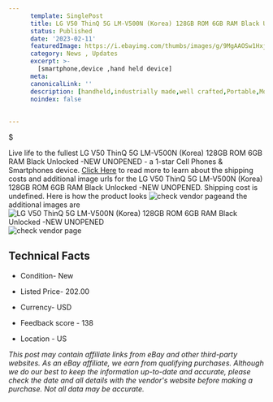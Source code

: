 ```yaml
---
      template: SinglePost
      title: LG V50 ThinQ 5G LM-V500N (Korea) 128GB ROM 6GB RAM Black Unlocked -NEW UNOPENED
      status: Published
      date: '2023-02-11'
      featuredImage: https://i.ebayimg.com/thumbs/images/g/9MgAAOSw1HxjaNU-/s-l225.jpg
      category: News , Updates
      excerpt: >-
        [smartphone,device ,hand held device]
      meta:
      canonicalLink: ''
      description: [handheld,industrially made,well crafted,Portable,Mobile,Compact,Convenient,Lightweight,Maneuverable,Man-portable,Miniature,Carriable,Hand-held,Light,Holdable,Transportable,Mobile device,Pocket-sized,On-the-go,Wireless,Cordless,Compact size,Convenient size, smartphone,device ,hand held device]
      noindex: false
      
        
---
```

$

Live life to the fullest LG V50 ThinQ 5G LM-V500N (Korea) 128GB ROM 6GB RAM Black Unlocked -NEW UNOPENED - a 1-star Cell Phones & Smartphones device. [Click Here](https://www.ebay.com/itm/334667518196?hash=item4debbd10f4%3Ag%3A9MgAAOSw1HxjaNU-&mkevt=1&mkcid=1&mkrid=711-53200-19255-0&campid=%253CePNCampaignId%253E&customid=%253CreferenceId%253E&toolid=10049) to read more to learn about the shipping costs and additional image urls for the LG V50 ThinQ 5G LM-V500N (Korea) 128GB ROM 6GB RAM Black Unlocked -NEW UNOPENED. Shipping cost is undefined. Here is how the product looks ![check vendor page](https://i.ebayimg.com/thumbs/images/g/9MgAAOSw1HxjaNU-/s-l225.jpg)and the additional images are![LG V50 ThinQ 5G LM-V500N (Korea) 128GB ROM 6GB RAM Black Unlocked -NEW UNOPENED](https://i.ebayimg.com/images/g/9MgAAOSw1HxjaNU-/s-l1600.jpg)![check vendor page](https://origin-galleryplus.ebayimg.com/ws/web/334667518196_2_0_1/225x225.jpg,https://origin-galleryplus.ebayimg.com/ws/web/334667518196_3_0_1/225x225.jpg,https://origin-galleryplus.ebayimg.com/ws/web/334667518196_4_0_1/225x225.jpg,https://origin-galleryplus.ebayimg.com/ws/web/334667518196_5_0_1/225x225.jpg,https://origin-galleryplus.ebayimg.com/ws/web/334667518196_6_0_1/225x225.jpg,https://origin-galleryplus.ebayimg.com/ws/web/334667518196_7_0_1/225x225.jpg,https://origin-galleryplus.ebayimg.com/ws/web/334667518196_8_0_1/225x225.jpg,https://origin-galleryplus.ebayimg.com/ws/web/334667518196_9_0_1/225x225.jpg,https://origin-galleryplus.ebayimg.com/ws/web/334667518196_10_0_1/225x225.jpg,https://origin-galleryplus.ebayimg.com/ws/web/334667518196_11_0_1/225x225.jpg,https://origin-galleryplus.ebayimg.com/ws/web/334667518196_12_0_1/225x225.jpg,https://origin-galleryplus.ebayimg.com/ws/web/334667518196_13_0_1/225x225.jpg,https://origin-galleryplus.ebayimg.com/ws/web/334667518196_14_0_1/225x225.jpg)



 ## Technical Facts 



     
      

 - Condition- New 


      

 - Listed Price- 202.00 


      

 - Currency- USD 


      

 - Feedback score - 138 


      

 - Location - US 


      
      

 *_This post may contain affiliate links from eBay and other third-party websites. As an eBay affiliate, we earn from qualifying purchases. Although we do our best to keep the information up-to-date and accurate, please check the date and all details with the vendor's website before making a purchase. Not all data may be accurate._*







